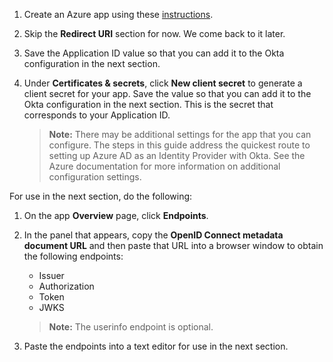 1. Create an Azure app using these [instructions](https://docs.microsoft.com/en-us/azure/active-directory/develop/quickstart-register-app).

2. Skip the **Redirect URI** section for now. We come back to it later.

3. Save the Application ID value so that you can add it to the Okta configuration in the <GuideLink link="../configure-idp-in-okta">next section</GuideLink>.

4. Under **Certificates & secrets**, click **New client secret** to generate a client secret for your app. Save the value so that you can add it to the Okta configuration in the next section. This is the secret that corresponds to your Application ID.

    > **Note:** There may be additional settings for the app that you can configure. The steps in this guide address the quickest route to setting up Azure AD as an Identity Provider with Okta. See the Azure documentation for more information on additional configuration settings.

For use in the <GuideLink link="../configure-idp-in-okta">next section</GuideLink>, do the following:

1. On the app **Overview** page, click **Endpoints**.

2. In the panel that appears, copy the **OpenID Connect metadata document URL** and then paste that URL into a browser window to obtain the following endpoints:

    * Issuer
    * Authorization
    * Token
    * JWKS
    >**Note:** The userinfo endpoint is optional.

3. Paste the endpoints into a text editor for use in the next section.